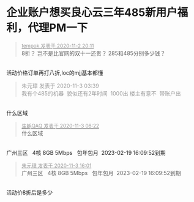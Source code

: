 # 企业账户想买良心云三年485新用户福利，代理PM一下


<div class="quote"><blockquote><font size="2"><a href="https://www.hostloc.com/forum.php?mod=redirect&amp;goto=findpost&amp;pid=9390867&amp;ptid=761403" target="_blank"><font color="#999999">tempok 发表于 2020-11-2 20:11</font></a></font><br />
8折？ 岂不是比官网的双十一还贵？ 285和485分别多少钱？</blockquote></div><br />
活动价格订单再打八折,loc的mjj基本都懂

<div class="quote"><blockquote><font color="#999999">朱元璋 发表于 2020-11-3 03:39</font><br />
<font color="#999999">我有个485的机器&nbsp;&nbsp;貌似还有2年时间&nbsp;&nbsp;1000出 楼主有意不&nbsp;&nbsp;带账户出</font></blockquote></div><br />
什么区域

<div class="quote"><blockquote><font size="2"><a href="https://www.hostloc.com/forum.php?mod=redirect&amp;goto=findpost&amp;pid=9393021&amp;ptid=761403" target="_blank"><font color="#999999">生蚝QAQ 发表于 2020-11-3 08:22</font></a></font><br />
什么区域</blockquote></div><br />
广州三区&nbsp; &nbsp;4核 8GB 5Mbps&nbsp; &nbsp;包年包月&nbsp;&nbsp;2023-02-19 16:09:52到期

<div class="quote"><blockquote><font size="2"><a href="https://www.hostloc.com/forum.php?mod=redirect&amp;goto=findpost&amp;pid=9395952&amp;ptid=761403" target="_blank"><font color="#999999">朱元璋 发表于 2020-11-3 16:01</font></a></font><br />
广州三区&nbsp; &nbsp;4核 8GB 5Mbps&nbsp; &nbsp;包年包月&nbsp;&nbsp;2023-02-19 16:09:52到期</blockquote></div><br />
活动价8折后是多少
